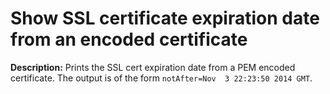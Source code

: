 # Show SSL certificate expiration date from an encoded certificate

**Description:** Prints the SSL cert expiration date from a PEM encoded certificate. The output is of the form `notAfter=Nov  3 22:23:50 2014 GMT`.

